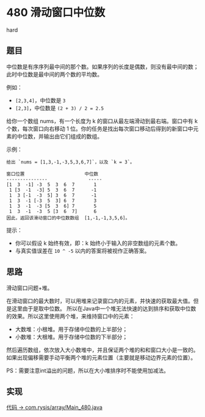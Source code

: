 # 480 滑动窗口中位数

hard

## 题目

中位数是有序序列最中间的那个数。如果序列的长度是偶数，则没有最中间的数；此时中位数是最中间的两个数的平均数。

例如：
- `[2,3,4]`，中位数是 `3`
- `[2,3]`，中位数是 `(2 + 3) / 2 = 2.5`

给你一个数组 nums，有一个长度为 k 的窗口从最左端滑动到最右端。窗口中有 k 个数，每次窗口向右移动 1 位。你的任务是找出每次窗口移动后得到的新窗口中元素的中位数，并输出由它们组成的数组。
  
示例：
```
给出 `nums = [1,3,-1,-3,5,3,6,7]`，以及 `k = 3`。

窗口位置                      中位数
---------------               -----
[1  3  -1] -3  5  3  6  7       1
 1 [3  -1  -3] 5  3  6  7      -1
 1  3 [-1  -3  5] 3  6  7      -1
 1  3  -1 [-3  5  3] 6  7       3
 1  3  -1  -3 [5  3  6] 7       5
 1  3  -1  -3  5 [3  6  7]      6
因此，返回该滑动窗口的中位数数组  [1,-1,-1,3,5,6]。
```

提示：

- 你可以假设 k 始终有效，即：k 始终小于输入的非空数组的元素个数。
- 与真实值误差在 `10 ^ -5` 以内的答案将被视作正确答案。

## 思路

滑动窗口问题+堆。

在滑动窗口的最大数时，可以用堆来记录窗口内的元素，并快速的获取最大值。但是这里由于是取中位数。
所以在Java中一个堆无法快速的达到排序和获取中位数的效果。所以这里使用两个堆，来维持窗口中的元素：
- 大数堆：小根堆。用于存储中位数的上半部分；
- 小数堆：大根堆。用于存储中位数的下半部分；

然后遍历数组，依次放入大小数堆中，并且保证两个堆的和和窗口大小是一致的。如果出现偏移需要手动平衡两个堆的元素位置（主要就是移动边界元素的位置）。

PS：需要注意int溢出的问题，所以在大小堆排序时不能使用加减法。

## 实现

[代码 -> com.rysis/array/Main_480.java](../../src/com/rysis/array/Main_480.java)